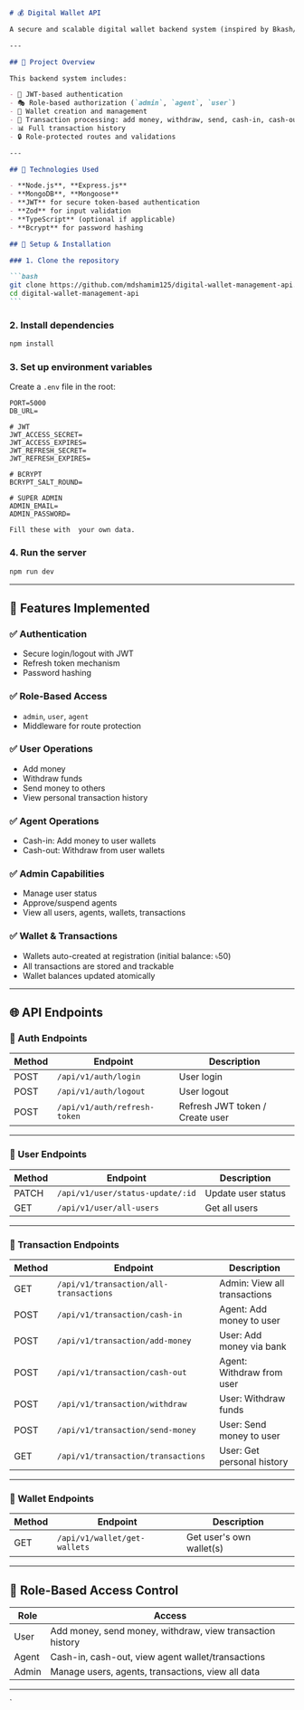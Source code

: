 
````md
# 💰 Digital Wallet API

A secure and scalable digital wallet backend system (inspired by Bkash/Nagad) built with **Node.js**, **Express.js**, and **MongoDB**. This API enables users, agents, and admins to interact with a digital wallet system to perform core financial operations such as adding money, withdrawing, sending funds, and managing users and wallets.

---

## 🎯 Project Overview

This backend system includes:

- 🔐 JWT-based authentication
- 🎭 Role-based authorization (`admin`, `agent`, `user`)
- 💼 Wallet creation and management
- 🔁 Transaction processing: add money, withdraw, send, cash-in, cash-out
- 📊 Full transaction history
- 🔒 Role-protected routes and validations

---

## 🚀 Technologies Used

- **Node.js**, **Express.js**
- **MongoDB**, **Mongoose**
- **JWT** for secure token-based authentication
- **Zod** for input validation
- **TypeScript** (optional if applicable)
- **Bcrypt** for password hashing

## 🔧 Setup & Installation

### 1. Clone the repository

```bash
git clone https://github.com/mdshamim125/digital-wallet-management-api.git
cd digital-wallet-management-api
```
````

### 2. Install dependencies

```bash
npm install
```

### 3. Set up environment variables

Create a `.env` file in the root:

```env
PORT=5000
DB_URL=

# JWT
JWT_ACCESS_SECRET=
JWT_ACCESS_EXPIRES=
JWT_REFRESH_SECRET=
JWT_REFRESH_EXPIRES=

# BCRYPT
BCRYPT_SALT_ROUND=

# SUPER ADMIN
ADMIN_EMAIL=
ADMIN_PASSWORD=

Fill these with  your own data.
```

### 4. Run the server

```bash
npm run dev
```

---

## 📌 Features Implemented

### ✅ Authentication

- Secure login/logout with JWT
- Refresh token mechanism
- Password hashing

### ✅ Role-Based Access

- `admin`, `user`, `agent`
- Middleware for route protection

### ✅ User Operations

- Add money
- Withdraw funds
- Send money to others
- View personal transaction history

### ✅ Agent Operations

- Cash-in: Add money to user wallets
- Cash-out: Withdraw from user wallets

### ✅ Admin Capabilities

- Manage user status
- Approve/suspend agents
- View all users, agents, wallets, transactions

### ✅ Wallet & Transactions

- Wallets auto-created at registration (initial balance: ৳50)
- All transactions are stored and trackable
- Wallet balances updated atomically

---

## 🌐 API Endpoints

### 🔐 Auth Endpoints

| Method | Endpoint                     | Description                     |
| ------ | ---------------------------- | ------------------------------- |
| POST   | `/api/v1/auth/login`         | User login                      |
| POST   | `/api/v1/auth/logout`        | User logout                     |
| POST   | `/api/v1/auth/refresh-token` | Refresh JWT token / Create user |

---

### 👤 User Endpoints

| Method | Endpoint                         | Description        |
| ------ | -------------------------------- | ------------------ |
| PATCH  | `/api/v1/user/status-update/:id` | Update user status |
| GET    | `/api/v1/user/all-users`         | Get all users      |

---

### 💸 Transaction Endpoints

| Method | Endpoint                               | Description                  |
| ------ | -------------------------------------- | ---------------------------- |
| GET    | `/api/v1/transaction/all-transactions` | Admin: View all transactions |
| POST   | `/api/v1/transaction/cash-in`          | Agent: Add money to user     |
| POST   | `/api/v1/transaction/add-money`        | User: Add money via bank     |
| POST   | `/api/v1/transaction/cash-out`         | Agent: Withdraw from user    |
| POST   | `/api/v1/transaction/withdraw`         | User: Withdraw funds         |
| POST   | `/api/v1/transaction/send-money`       | User: Send money to user     |
| GET    | `/api/v1/transaction/transactions`     | User: Get personal history   |

---

### 💼 Wallet Endpoints

| Method | Endpoint                     | Description              |
| ------ | ---------------------------- | ------------------------ |
| GET    | `/api/v1/wallet/get-wallets` | Get user's own wallet(s) |

---

## 🔐 Role-Based Access Control

| Role  | Access                                                    |
| ----- | --------------------------------------------------------- |
| User  | Add money, send money, withdraw, view transaction history |
| Agent | Cash-in, cash-out, view agent wallet/transactions         |
| Admin | Manage users, agents, transactions, view all data         |

---

`
